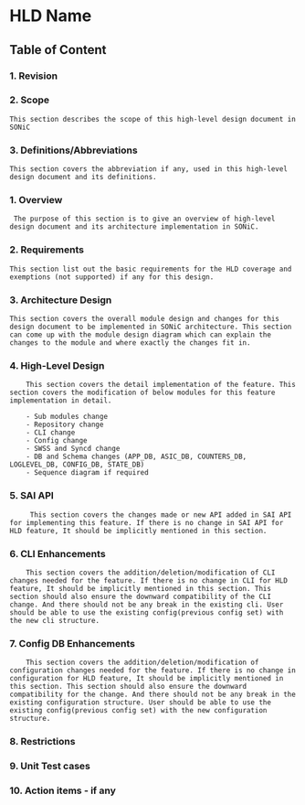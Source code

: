 # HLD Name #

## Table of Content 

### 1. Revision  

### 2. Scope  

	This section describes the scope of this high-level design document in SONiC

### 3. Definitions/Abbreviations 

	This section covers the abbreviation if any, used in this high-level design document and its definitions.

### 1. Overview 
	 The purpose of this section is to give an overview of high-level design document and its architecture implementation in SONiC. 

### 2. Requirements

	This section list out the basic requirements for the HLD coverage and exemptions (not supported) if any for this design.

### 3. Architecture Design 

	This section covers the overall module design and changes for this design document to be implemented in SONiC architecture. This section can come up with the module design diagram which can explain the changes to the module and where exactly the changes fit in.

### 4. High-Level Design 
		This section covers the detail implementation of the feature. This section covers the modification of below modules for this feature implementation in detail.
		
		- Sub modules change
		- Repository change
		- CLI change
		- Config change 
		- SWSS and Syncd change
		- DB and Schema changes (APP_DB, ASIC_DB, COUNTERS_DB, LOGLEVEL_DB, CONFIG_DB, STATE_DB)
		- Sequence diagram if required

### 5. SAI API 
		 This section covers the changes made or new API added in SAI API for implementing this feature. If there is no change in SAI API for HLD feature, It should be implicitly mentioned in this section.

### 6. CLI Enhancements 

		This section covers the addition/deletion/modification of CLI changes needed for the feature. If there is no change in CLI for HLD feature, It should be implicitly mentioned in this section. This section should also ensure the downward compatibility of the CLI change. And there should not be any break in the existing cli. User should be able to use the existing config(previous config set) with the new cli structure.

### 7. Config DB Enhancements  

		This section covers the addition/deletion/modification of configuration changes needed for the feature. If there is no change in configuration for HLD feature, It should be implicitly mentioned in this section. This section should also ensure the downward compatibility for the change. And there should not be any break in the existing configuration structure. User should be able to use the existing config(previous config set) with the new configuration structure.
		
### 8. Restrictions  

### 9. Unit Test cases  

### 10. Action items - if any 

	